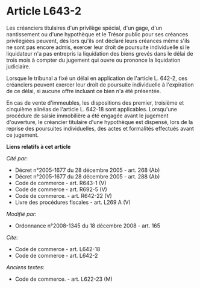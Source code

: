 # Article L643-2

Les créanciers titulaires d'un privilège spécial, d'un gage, d'un nantissement ou d'une hypothèque et le Trésor public pour
ses créances privilégiées peuvent, dès lors qu'ils ont déclaré leurs créances même s'ils ne sont pas encore admis, exercer
leur droit de poursuite individuelle si le liquidateur n'a pas entrepris la liquidation des biens grevés dans le délai de
trois mois à compter du jugement qui ouvre ou prononce la liquidation judiciaire. 

Lorsque le tribunal a fixé un délai en application de l'article L. 642-2, ces créanciers peuvent exercer leur droit de
poursuite individuelle à l'expiration de ce délai, si aucune offre incluant ce bien n'a été présentée. 

En cas de vente d'immeubles, les dispositions des premier, troisième et cinquième alinéas de l'article L. 642-18 sont
applicables. Lorsqu'une procédure de saisie immobilière a été engagée avant le jugement d'ouverture, le créancier titulaire
d'une hypothèque est dispensé, lors de la reprise des poursuites individuelles, des actes et formalités effectués avant ce
jugement.

**Liens relatifs à cet article**

_Cité par_:

  - Décret n°2005-1677 du 28 décembre 2005 - art. 268 (Ab)
  - Décret n°2005-1677 du 28 décembre 2005 - art. 288 (Ab)
  - Code de commerce - art. R643-1 (V)
  - Code de commerce - art. R692-5 (V)
  - Code de commerce. - art. R642-22 (V)
  - Livre des procédures fiscales - art. L269 A (V)

_Modifié par_:

  - Ordonnance n°2008-1345 du 18 décembre 2008 - art. 165

_Cite_:

  - Code de commerce - art. L642-18
  - Code de commerce - art. L642-2

_Anciens textes_:

  - Code de commerce. - art. L622-23 (M)
